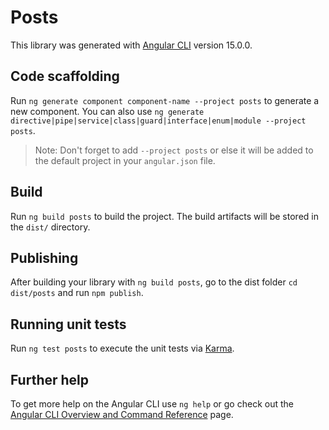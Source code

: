 # Posts

This library was generated with [Angular CLI](https://github.com/angular/angular-cli) version 15.0.0.

## Code scaffolding

Run `ng generate component component-name --project posts` to generate a new component. You can also use `ng generate directive|pipe|service|class|guard|interface|enum|module --project posts`.
> Note: Don't forget to add `--project posts` or else it will be added to the default project in your `angular.json` file. 

## Build

Run `ng build posts` to build the project. The build artifacts will be stored in the `dist/` directory.

## Publishing

After building your library with `ng build posts`, go to the dist folder `cd dist/posts` and run `npm publish`.

## Running unit tests

Run `ng test posts` to execute the unit tests via [Karma](https://karma-runner.github.io).

## Further help

To get more help on the Angular CLI use `ng help` or go check out the [Angular CLI Overview and Command Reference](https://angular.io/cli) page.
